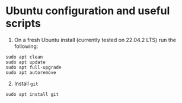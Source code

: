 # Ubuntu configuration and useful scripts

1. On a fresh Ubuntu install (currently tested on 22.04.2 LTS) run the following:

```shell
sudo apt clean
sudo apt update
sudo apt full-upgrade
sudo apt autoremove
```
2. Install `git`

```shell
sudo apt install git
```
